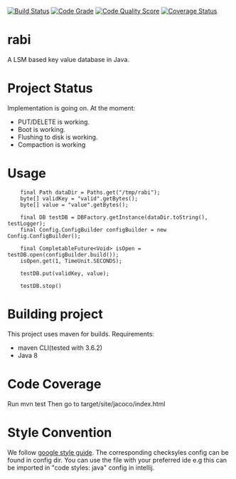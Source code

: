 [![Build Status](https://travis-ci.com/the123saurav/rabi.svg?branch=master)](https://travis-ci.com/the123saurav/rabi)
[![Code Grade](https://www.code-inspector.com/project/16197/status/svg)](https://frontend.code-inspector.com/public/project/16197/rabi/dashboard)
[![Code Quality Score](https://www.code-inspector.com/project/16197/score/svg)](https://frontend.code-inspector.com/public/project/16197/rabi/dashboard)
[![Coverage Status](https://coveralls.io/repos/github/the123saurav/rabi/badge.svg?branch=master)](https://coveralls.io/github/the123saurav/rabi?branch=master)


# rabi
A LSM based key value database in Java.

# Project Status
Implementation is going on.
At the moment:
- PUT/DELETE is working.
- Boot is working.
- Flushing to disk is working.
- Compaction is working

# Usage
```
    final Path dataDir = Paths.get("/tmp/rabi");
    byte[] validKey = "valid".getBytes();
    byte[] value = "value".getBytes();

    final DB testDB = DBFactory.getInstance(dataDir.toString(), testLogger);
    final Config.ConfigBuilder configBuilder = new Config.ConfigBuilder();

    final CompletableFuture<Void> isOpen = testDB.open(configBuilder.build());
    isOpen.get(1, TimeUnit.SECONDS);

    testDB.put(validKey, value);

    testDB.stop()
```
# Building project
This project uses maven for builds. 
Requirements:
- maven CLI(tested with 3.6.2)
- Java 8

# Code Coverage
Run mvn test
Then go to target/site/jacoco/index.html

# Style Convention
We follow [google style guide](https://google.github.io/styleguide/javaguide.html). The corresponding checksyles config
can be found in config dir. You can use the file with your preferred ide e.g this can be imported in "code styles: java"
config in intellij.
    
